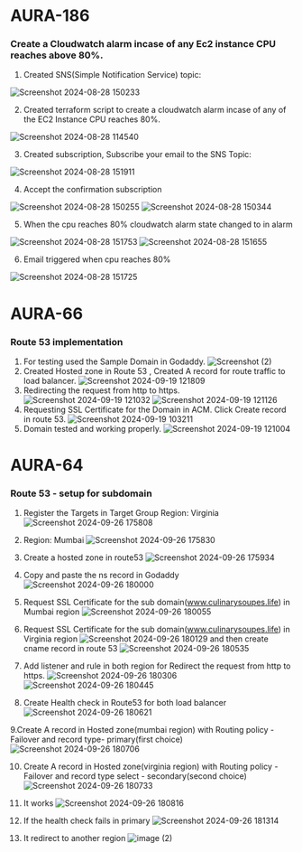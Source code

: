 # AURA-186

### Create a Cloudwatch alarm incase of any Ec2 instance CPU reaches above 80%.


1. Created SNS(Simple Notification Service) topic:


![Screenshot 2024-08-28 150233](https://github.com/user-attachments/assets/cc43a77d-2e98-44ec-bf35-a8313a0ea746)

2. Created terraform script to create a cloudwatch alarm incase of any of the EC2 Instance CPU reaches 80%.

![Screenshot 2024-08-28 114540](https://github.com/user-attachments/assets/ad679e02-fd17-4aeb-ba45-72435212f200)

3. Created subscription, Subscribe your email to the SNS Topic:

![Screenshot 2024-08-28 151911](https://github.com/user-attachments/assets/34bf8a65-31eb-4354-8088-3efd988931d7)

4. Accept the confirmation subscription

![Screenshot 2024-08-28 150255](https://github.com/user-attachments/assets/c7d3db08-8f00-4678-aab4-83fd5e23ba70)
![Screenshot 2024-08-28 150344](https://github.com/user-attachments/assets/c8a79df4-5252-4afe-89c8-e9a04fc85cd7)


5. When the cpu reaches 80% cloudwatch alarm state changed to in alarm

![Screenshot 2024-08-28 151753](https://github.com/user-attachments/assets/42b93ba9-8d49-434a-8a76-03b1b4817ce9)
![Screenshot 2024-08-28 151655](https://github.com/user-attachments/assets/5444b9da-5c58-48b6-a11b-7e66a59b8c8c)

6. Email triggered when cpu reaches 80%

![Screenshot 2024-08-28 151725](https://github.com/user-attachments/assets/9c01c973-ecdc-4b73-af4e-154c8095da25)

# AURA-66
### Route 53 implementation 
1. For testing used the Sample Domain in Godaddy.
![Screenshot (2)](https://github.com/user-attachments/assets/2ecdb6d2-439c-4585-9dad-de9938a69a9f)
2. Created Hosted zone in Route 53 , Created A record for route traffic to load balancer.
![Screenshot 2024-09-19 121809](https://github.com/user-attachments/assets/9e583b68-4d0d-481a-9e78-ccc11d3029fc)
3. Redirecting the request from http to https.
![Screenshot 2024-09-19 121032](https://github.com/user-attachments/assets/5852beb0-f5c3-4205-a49c-53c0cbf27416)
![Screenshot 2024-09-19 121126](https://github.com/user-attachments/assets/a1ab99d5-5fde-4140-b28f-6937c927e38c)
4. Requesting SSL Certificate for the Domain in ACM. Click Create record in route 53.
![Screenshot 2024-09-19 103211](https://github.com/user-attachments/assets/406d08e6-76ef-4cbc-a3a4-b07cc7be6936)
5. Domain tested and working properly.
![Screenshot 2024-09-19 121004](https://github.com/user-attachments/assets/b2abb8c2-784c-4090-bc2b-d176631b0bd2)



# AURA-64

### Route 53 -  setup for subdomain

1. Register the Targets in Target Group Region: Virginia
![Screenshot 2024-09-26 175808](https://github.com/user-attachments/assets/73623cdd-b412-4f73-aaa9-5dad471160cf)

2. Region: Mumbai
![Screenshot 2024-09-26 175830](https://github.com/user-attachments/assets/37769757-ce3c-4e7e-8867-fc612f00bc70)

3. Create a hosted zone in route53
![Screenshot 2024-09-26 175934](https://github.com/user-attachments/assets/4cf8e229-90d6-4da5-918b-1b5b0971fd0f)

4. Copy and paste the ns record in Godaddy
![Screenshot 2024-09-26 180000](https://github.com/user-attachments/assets/7c56f48c-8782-4953-a27a-3f9b5428e065)

5. Request SSL Certificate for the sub domain(www.culinarysoupes.life) in Mumbai region
![Screenshot 2024-09-26 180055](https://github.com/user-attachments/assets/7e2a2026-d476-415b-a716-f593620cf210)

6. Request SSL Certificate for the sub domain(www.culinarysoupes.life) in Virginia region
![Screenshot 2024-09-26 180129](https://github.com/user-attachments/assets/6a6d0463-9012-42ef-8fe9-836b70e1f8ae)
and then create cname record in route 53
![Screenshot 2024-09-26 180535](https://github.com/user-attachments/assets/b820e287-02fd-44f6-8caa-e14997b655f7)

7. Add listener and rule in both region for Redirect the request from http to https.
![Screenshot 2024-09-26 180306](https://github.com/user-attachments/assets/60359a89-9796-4b03-b148-a70f88622765)
![Screenshot 2024-09-26 180445](https://github.com/user-attachments/assets/d3050077-c00a-4f1a-93e3-a744d09fecdc)

8. Create Health check in Route53 for both load balancer
![Screenshot 2024-09-26 180621](https://github.com/user-attachments/assets/6df443f1-28b0-42c9-8666-9a2feaba907c)

9.Create A record in Hosted zone(mumbai region) with Routing policy - Failover and record type- primary(first choice)
![Screenshot 2024-09-26 180706](https://github.com/user-attachments/assets/fa3d1734-92ba-468e-8852-519e185a28ef)

10. Create A record in Hosted zone(virginia region) with Routing policy - Failover and record type select - secondary(second choice)
![Screenshot 2024-09-26 180733](https://github.com/user-attachments/assets/9bd90552-ddba-4bf2-ba76-1dccaa1c87c2)

11. It works 
![Screenshot 2024-09-26 180816](https://github.com/user-attachments/assets/f870d049-bef7-4914-844b-bbff3e556abc)

12. If the health check fails in primary
![Screenshot 2024-09-26 181314](https://github.com/user-attachments/assets/d426b654-4cd4-48a0-8755-27e1b5e4b09e)

13. It redirect to another region
![image (2)](https://github.com/user-attachments/assets/9ac0aace-16f3-4359-bd46-d3126d4f4e96)













 













